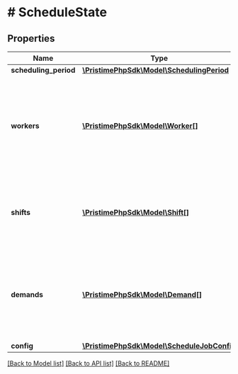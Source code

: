 # # ScheduleState

## Properties

Name | Type | Description | Notes
------------ | ------------- | ------------- | -------------
**scheduling_period** | [**\PristimePhpSdk\Model\SchedulingPeriod**](SchedulingPeriod.md) |  |
**workers** | [**\PristimePhpSdk\Model\Worker[]**](Worker.md) | Your staff members available for shift assignment. Include their availability, skills, work constraints, and contract details. | [optional]
**shifts** | [**\PristimePhpSdk\Model\Shift[]**](Shift.md) | Work shifts to be optimized. Can include assigned and unassigned shifts. | [optional]
**demands** | [**\PristimePhpSdk\Model\Demand[]**](Demand.md) | Staffing requirements over time - specify how many workers with certain skills you need at different times. | [optional]
**config** | [**\PristimePhpSdk\Model\ScheduleJobConfig**](ScheduleJobConfig.md) |  | [optional]

[[Back to Model list]](../../README.md#models) [[Back to API list]](../../README.md#endpoints) [[Back to README]](../../README.md)

